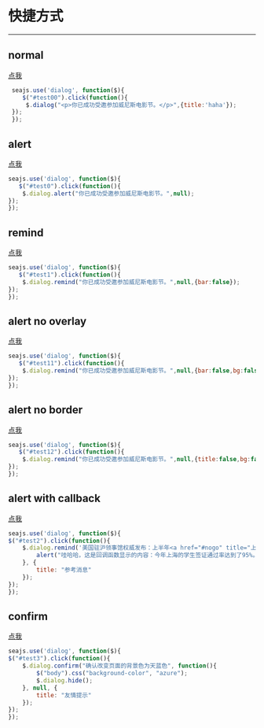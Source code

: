 # 快捷方式
---

## normal
<a href="javascript:" id="test00">点我</a>

````javascript
 seajs.use('dialog', function($){
    $("#test00").click(function(){
     $.dialog("<p>你已成功受邀参加威尼斯电影节。</p>",{title:'haha'});
 });
 });
 ````

## alert
<a href="javascript:" id="test0">点我</a>


````javascript
seajs.use('dialog', function($){
   $("#test0").click(function(){
    $.dialog.alert("你已成功受邀参加威尼斯电影节。",null);
});
});
````


## remind
<a href="javascript:" id="test1">点我</a>

````javascript
seajs.use('dialog', function($){
   $("#test1").click(function(){
    $.dialog.remind("你已成功受邀参加威尼斯电影节。",null,{bar:false});                        
});
});
````

## alert no overlay
<a href="javascript:" id="test11">点我</a>

````javascript
seajs.use('dialog', function($){
   $("#test11").click(function(){
    $.dialog.remind("你已成功受邀参加威尼斯电影节。",null,{bar:false,bg:false});                        
});
});
````

## alert no border
<a href="javascript:" id="test12">点我</a>

````javascript
seajs.use('dialog', function($){
   $("#test12").click(function(){
    $.dialog.remind("你已成功受邀参加威尼斯电影节。",null,{title:false,bg:false,border:false,btnclose:true});                        
});
});
````


## alert with callback
<a href="javascript:" id="test2">点我</a>
````javascript
seajs.use('dialog', function($){
$("#test2").click(function(){
    $.dialog.remind('美国驻沪领事馆权威发布：上半年<a href="#nogo" title="上海">上海</a>赴美留学3.2万人。', function(){
        alert("哇哈哈，这是回调函数显示的内容：今年上海的学生签证通过率达到了95%。去年这一数字为90%。");
    }, {
        title: "参考消息"   
    });                        
}); 
});
````


## confirm

<a href="javascript:" id="test3">点我</a>
````javascript
seajs.use('dialog', function($){
$("#test3").click(function(){
    $.dialog.confirm("确认改变页面的背景色为天蓝色", function(){
        $("body").css("background-color", "azure"); 
        $.dialog.hide();
    }, null, {
        title: "友情提示"   
    });                        
}); 
});
````
